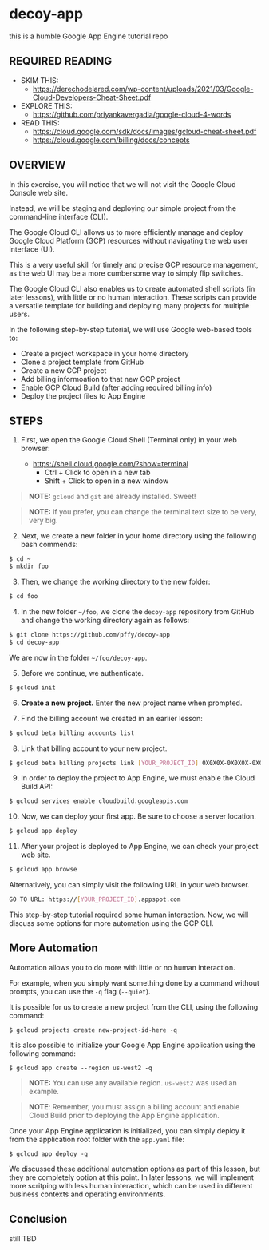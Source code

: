# decoy-app
this is a humble Google App Engine tutorial repo

## REQUIRED READING
  + SKIM THIS: 
    + https://derechodelared.com/wp-content/uploads/2021/03/Google-Cloud-Developers-Cheat-Sheet.pdf
  + EXPLORE THIS: 
    + https://github.com/priyankavergadia/google-cloud-4-words
  + READ THIS: 
    + https://cloud.google.com/sdk/docs/images/gcloud-cheat-sheet.pdf
    + https://cloud.google.com/billing/docs/concepts

## OVERVIEW

In this exercise, you will notice that we will not visit the Google Cloud Console web site. 

Instead, we will be staging and deploying our simple project from the command-line interface (CLI).

The Google Cloud CLI allows us to more efficiently manage and deploy Google Cloud Platform (GCP) resources without navigating the web user interface (UI).

This is a very useful skill for timely and precise GCP resource management, as the web UI may be a more cumbersome way to simply flip switches. 

The Google Cloud CLI also enables us to create automated shell scripts (in later lessons), with little or no human interaction. These scripts can provide a versatile template for building and deploying many projects for multiple users.

In the following step-by-step tutorial, we will use Google web-based tools to:

  * Create a project workspace in your home directory
  * Clone a project template from GitHub
  * Create a new GCP project
  * Add billing informoation to that new GCP project
  * Enable GCP Cloud Build (after adding required billing info)
  * Deploy the project files to App Engine

  
## STEPS

1. First, we open the Google Cloud Shell (Terminal only) in your web browser:
  
    + https://shell.cloud.google.com/?show=terminal
      + Ctrl + Click to open in a new tab
      + Shift + Click to open in a new window

> **NOTE:** `gcloud` and `git` are already installed. Sweet!

> **NOTE:** If you prefer, you can change the terminal text size to be very, very big.


2. Next, we create a new folder in your home directory using the following bash commends:


```bash
$ cd ~
$ mkdir foo
```

3. Then, we change the working directory to the new folder:

```bash
$ cd foo
```

4. In the new folder `~/foo`, we clone the `decoy-app` repository from GitHub and change the working directory again as follows:

```bash
$ git clone https://github.com/pffy/decoy-app
$ cd decoy-app
```

We are now in the folder `~/foo/decoy-app`.

5. Before we continue, we authenticate.
```bash
$ gcloud init
```

6. **Create a new project.** Enter the new project name when prompted.

7. Find the billing account we created in an earlier lesson:

```bash
$ gcloud beta billing accounts list
```

8. Link that billing account to your new project.

```bash
$ gcloud beta billing projects link [YOUR_PROJECT_ID] 0X0X0X-0X0X0X-0X0X0X
```

9. In order to deploy the project to App Engine, we must enable the Cloud Build API:

```bash
$ gcloud services enable cloudbuild.googleapis.com
```

10. Now, we can deploy your first app. Be sure to choose a server location.

```bash
$ gcloud app deploy
```

11. After your project is deployed to App Engine, we can check your project web site.
```bash
$ gcloud app browse
```

Alternatively, you can simply visit the following URL in your web browser.
```bash
GO TO URL: https://[YOUR_PROJECT_ID].appspot.com
```

This step-by-step tutorial required some human interaction. Now, we will discuss some options for more automation using the GCP CLI.

## More Automation

Automation allows you to do more with little or no human interaction. 

For example, when you simply want something done by a command without prompts, you can use the `-q` flag (`--quiet`).

It is possible for us to create a new project from the CLI, using the following command:

```
$ gcloud projects create new-project-id-here -q
```

It is also possible to initialize your Google App Engine application using the following command:

```
$ gcloud app create --region us-west2 -q
```

> **NOTE:** You can use any available region. `us-west2` was used an example.

> **NOTE**: Remember, you must assign a billing account and enable Cloud Build prior to deploying the App Engine application.

Once your App Engine application is initialized, you can simply deploy it from the application root folder with the `app.yaml` file:

```
$ gcloud app deploy -q
```

We discussed these additional automation options as part of this lesson, but they are completely option at this point. In later lessons, we will implement more scritping with less human interaction, which can be used in different business contexts and operating environments.

## Conclusion

still TBD
